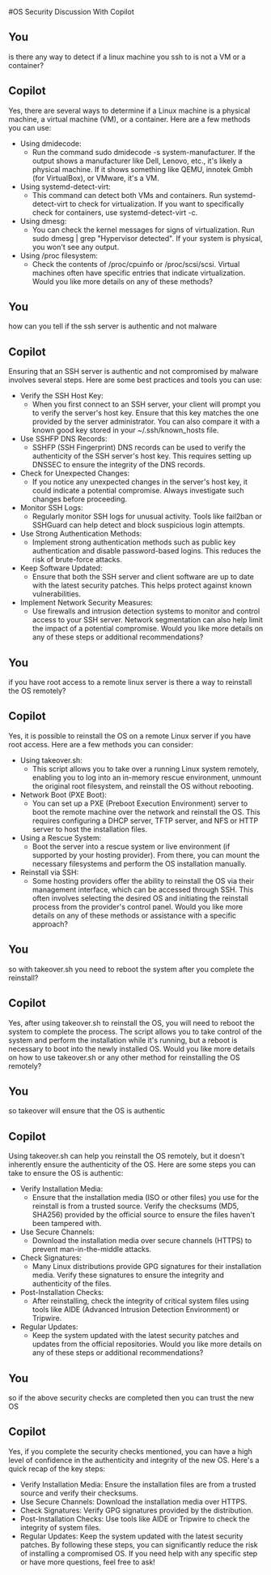 #OS Security Discussion With Copilot

## You
is there any way to detect if a linux machine you ssh to is not a VM or a container?
## Copilot
Yes, there are several ways to determine if a Linux machine is a physical machine, a virtual machine (VM), or a container. Here are a few methods you can use:
- Using dmidecode:
    - Run the command sudo dmidecode -s system-manufacturer. If the output shows a manufacturer like Dell, Lenovo, etc., it's likely a physical machine. If it shows something like QEMU, innotek Gmbh (for VirtualBox), or VMware, it's a VM.
- Using systemd-detect-virt:
    - This command can detect both VMs and containers. Run systemd-detect-virt to check for virtualization. If you want to specifically check for containers, use systemd-detect-virt -c.
- Using dmesg:
    - You can check the kernel messages for signs of virtualization. Run sudo dmesg | grep "Hypervisor detected". If your system is physical, you won't see any output.
- Using /proc filesystem:
    - Check the contents of /proc/cpuinfo or /proc/scsi/scsi. Virtual machines often have specific entries that indicate virtualization.
Would you like more details on any of these methods?
## You
how can you tell if the ssh server is authentic and not malware
## Copilot
Ensuring that an SSH server is authentic and not compromised by malware involves several steps. Here are some best practices and tools you can use:
- Verify the SSH Host Key:
    - When you first connect to an SSH server, your client will prompt you to verify the server's host key. Ensure that this key matches the one provided by the server administrator. You can also compare it with a known good key stored in your ~/.ssh/known_hosts file.
- Use SSHFP DNS Records:
    - SSHFP (SSH Fingerprint) DNS records can be used to verify the authenticity of the SSH server's host key. This requires setting up DNSSEC to ensure the integrity of the DNS records.
- Check for Unexpected Changes:
    - If you notice any unexpected changes in the server's host key, it could indicate a potential compromise. Always investigate such changes before proceeding.
- Monitor SSH Logs:
    - Regularly monitor SSH logs for unusual activity. Tools like fail2ban or SSHGuard can help detect and block suspicious login attempts.
- Use Strong Authentication Methods:
    - Implement strong authentication methods such as public key authentication and disable password-based logins. This reduces the risk of brute-force attacks.
- Keep Software Updated:
    - Ensure that both the SSH server and client software are up to date with the latest security patches. This helps protect against known vulnerabilities.
- Implement Network Security Measures:
    - Use firewalls and intrusion detection systems to monitor and control access to your SSH server. Network segmentation can also help limit the impact of a potential compromise.
Would you like more details on any of these steps or additional recommendations?
## You
if you have root access to a remote linux server is there a way to reinstall the OS remotely?
## Copilot
Yes, it is possible to reinstall the OS on a remote Linux server if you have root access. Here are a few methods you can consider:
- Using takeover.sh:
    - This script allows you to take over a running Linux system remotely, enabling you to log into an in-memory rescue environment, unmount the original root filesystem, and reinstall the OS without rebooting.
- Network Boot (PXE Boot):
    - You can set up a PXE (Preboot Execution Environment) server to boot the remote machine over the network and reinstall the OS. This requires configuring a DHCP server, TFTP server, and NFS or HTTP server to host the installation files.
- Using a Rescue System:
    - Boot the server into a rescue system or live environment (if supported by your hosting provider). From there, you can mount the necessary filesystems and perform the OS installation manually.
- Reinstall via SSH:
    - Some hosting providers offer the ability to reinstall the OS via their management interface, which can be accessed through SSH. This often involves selecting the desired OS and initiating the reinstall process from the provider's control panel.
Would you like more details on any of these methods or assistance with a specific approach?
## You
so with takeover.sh you need to reboot the system after you complete the reinstall?
## Copilot
Yes, after using takeover.sh to reinstall the OS, you will need to reboot the system to complete the process. The script allows you to take control of the system and perform the installation while it's running, but a reboot is necessary to boot into the newly installed OS.
Would you like more details on how to use takeover.sh or any other method for reinstalling the OS remotely?
## You
so takeover will ensure that the OS is authentic
## Copilot
Using takeover.sh can help you reinstall the OS remotely, but it doesn't inherently ensure the authenticity of the OS. Here are some steps you can take to ensure the OS is authentic:
- Verify Installation Media:
    - Ensure that the installation media (ISO or other files) you use for the reinstall is from a trusted source. Verify the checksums (MD5, SHA256) provided by the official source to ensure the files haven't been tampered with.
- Use Secure Channels:
    - Download the installation media over secure channels (HTTPS) to prevent man-in-the-middle attacks.
- Check Signatures:
    - Many Linux distributions provide GPG signatures for their installation media. Verify these signatures to ensure the integrity and authenticity of the files.
- Post-Installation Checks:
    - After reinstalling, check the integrity of critical system files using tools like AIDE (Advanced Intrusion Detection Environment) or Tripwire.
- Regular Updates:
    - Keep the system updated with the latest security patches and updates from the official repositories.
Would you like more details on any of these steps or additional recommendations?
## You
so if the above security checks are completed then you can trust the new OS
## Copilot
Yes, if you complete the security checks mentioned, you can have a high level of confidence in the authenticity and integrity of the new OS. Here's a quick recap of the key steps:
- Verify Installation Media: Ensure the installation files are from a trusted source and verify their checksums.
- Use Secure Channels: Download the installation media over HTTPS.
- Check Signatures: Verify GPG signatures provided by the distribution.
- Post-Installation Checks: Use tools like AIDE or Tripwire to check the integrity of system files.
- Regular Updates: Keep the system updated with the latest security patches.
By following these steps, you can significantly reduce the risk of installing a compromised OS. If you need help with any specific step or have more questions, feel free to ask!
